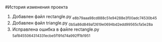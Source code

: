 #История изменения проекта

1. Добавлен файл rectangle.py <sub>e8b79aaa98cd888c51e94288e3f00adc74530b45</sub> 
1. Добавлен файл triangle.py <sub>0b5a86d849af2619e0694bd2edd99565cfa5e28a</sub>
1. Исправлена ошибка в файле rectangle.py <sub>5af8455064314331ecbe5f191d74a992ff1b1951<sub/>
